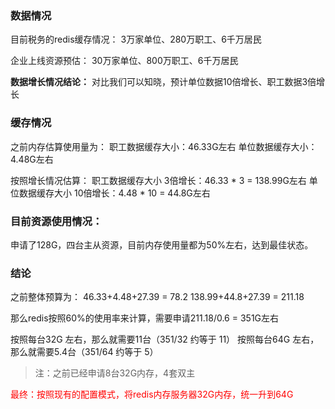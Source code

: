 ### 数据情况

目前税务的redis缓存情况：
3万家单位、280万职工、6千万居民

企业上线资源预估：
30万家单位、800万职工、6千万居民

**数据增长情况结论：**
对比我们可以知晓，预计单位数据10倍增长、职工数据3倍增长

### 缓存情况
之前内存估算使用量为：
职工数据缓存大小：46.33G左右
单位数据缓存大小：4.48G左右

按照增长情况估算：
职工数据缓存大小 3倍增长：46.33 * 3 = 138.99G左右
单位数据缓存大小 10倍增长：4.48 * 10 = 44.8G左右

### 目前资源使用情况：
申请了128G，四台主从资源，目前内存使用量都为50%左右，达到最佳状态。

### 结论

之前整体预算为：
46.33+4.48+27.39 = 78.2
138.99+44.8+27.39 = 211.18

那么redis按照60%的使用率来计算，需要申请211.18/0.6 = 351G左右



按照每台32G 左右，那么就需要11台（351/32 约等于 11）
按照每台64G 左右，那么就需要5.4台（351/64 约等于 5）

>  注：之前已经申请8台32G内存，4套双主

<font color=red>最终：按照现有的配置模式，将redis内存服务器32G内存，统一升到64G</font>